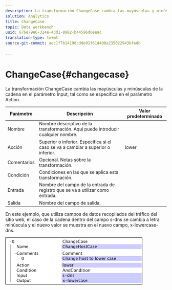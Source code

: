 ```yaml
---
description: La transformación ChangeCase cambia las mayúsculas y minúsculas de la cadena en el parámetro Input, tal como se especifica en el parámetro Action.
solution: Analytics
title: ChangeCase
topic: Data workbench
uuid: 676e79e6-324e-43d1-8982-b44596d0eeac
translation-type: tm+mt
source-git-commit: aec1f7b14198cdde91f61d490a235022943bfedb

---
```



# ChangeCase{#changecase}

La transformación ChangeCase cambia las mayúsculas y minúsculas de la cadena en el parámetro Input, tal como se especifica en el parámetro Action.

| Parámetro | Descripción | Valor predeterminado |
|---|---|---|
| Nombre | Nombre descriptivo de la transformación. Aquí puede introducir cualquier nombre. |  |
| Acción | Superior o inferior. Especifica si el caso se va a cambiar a superior o inferior. | lower |
| Comentarios | Opcional. Notas sobre la transformación. |  |
| Condición | Condiciones en las que se aplica esta transformación. |  |
| Entrada | Nombre del campo de la entrada de registro que se va a utilizar como entrada. |  |
| Salida | Nombre del campo de salida. |  |

En este ejemplo, que utiliza campos de datos recopilados del tráfico del sitio web, el caso de la cadena dentro del campo s-dns se cambia a letra minúscula y el nuevo valor se muestra en el nuevo campo, x-lowercase-dns.

![](assets/cfg_TransformationType_ChangeCase.png)

